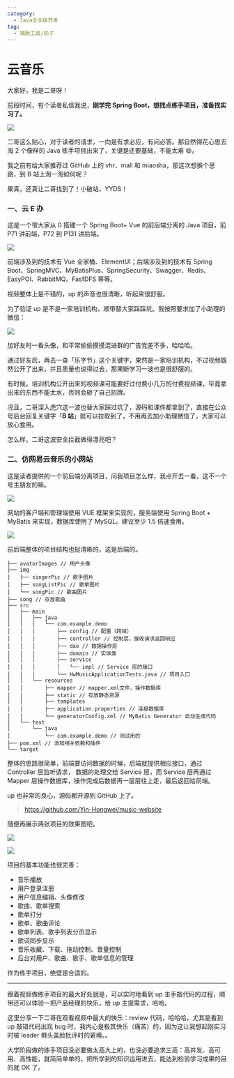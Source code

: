 ```yaml
---
category:
  - Java企业级开发
tag:
  - 辅助工具/轮子
---
```


# 云音乐

大家好，我是二哥呀！

前段时间，有个读者私信我说，**刚学完 Spring Boot，想找点练手项目，准备找实习了。**

![](http://cdn.tobebetterjavaer.com/tobebetterjavaer/images/kaiyuan/yuneban-wangyiyunyinyue-01.png)

二哥这么贴心，对于读者的请求，一向是有求必应，有问必答。那自然得花心思去淘 2 个像样的 Java 练手项目出来了，关键是还要基础，不能太难 😆。

我之前有给大家推荐过 GitHub 上的 vhr、mall 和 miaosha，那这次想换个思路，到 B 站上淘一淘如何呢？

果真，还真让二哥找到了！小破站，YYDS！

### 一、云 E 办

这是一个带大家从 0 搭建一个 Spring Boot+ Vue 的前后端分离的 Java 项目，前 P71 讲前端，P72 到 P131 讲后端。

![](http://cdn.tobebetterjavaer.com/tobebetterjavaer/images/kaiyuan/yuneban-wangyiyunyinyue-02.png)

前端涉及到的技术有 Vue 全家桶、ElementUI；后端涉及到的技术有 Spring Boot、SpringMVC、MyBatisPlus、SpringSecurity、Swagger、Redis、EasyPOI、RabbitMQ、FasfDFS 等等。

视频整体上是不错的，up 的声音也很清晰，听起来很舒服。

为了验证 up 是不是一家培训机构，顺带替大家踩踩坑。我按照要求加了小助理的微信：

![](http://cdn.tobebetterjavaer.com/tobebetterjavaer/images/kaiyuan/yuneban-wangyiyunyinyue-03.png)

加好友时一看头像，和平常偷偷摸摸混进群的广告党差不多，哈哈哈。

通过好友后，再去一查「乐字节」这个关键字，果然是一家培训机构，不过视频既然公开了出来，并且质量也说得过去，那果断学习一波也是很舒服的。

有时候，培训机构公开出来的视频课可能要好过付费小几万的付费视频课，毕竟拿出来的东西不能太水，否则会砸了自己招牌。

况且，二哥深入虎穴这一波也替大家踩过坑了，源码和课件都拿到了，直接在公众号后台回复关键字「**B 站**」就可以拉取到了，不用再去加小助理微信了，大家可以放心食用。

怎么样，二哥这波安全拦截做得漂亮吧？

### 二、仿网易云音乐的小网站

这是读者提供的一个前后端分离项目，问我项目怎么样，我点开去一看，这不一个号主朋友的嘛。

![](http://cdn.tobebetterjavaer.com/tobebetterjavaer/images/kaiyuan/yuneban-wangyiyunyinyue-04.png)

网站的客户端和管理端使用 VUE 框架来实现的，服务端使用 Spring Boot + MyBatis 来实现，数据库使用了 MySQL。建议至少 1.5 倍速食用。

![](http://cdn.tobebetterjavaer.com/tobebetterjavaer/images/kaiyuan/yuneban-wangyiyunyinyue-05.png)

前后端整体的项目结构也挺清晰的，这是后端的。

```
├── avatorImages // 用户头像
├── img
│   ├── singerPic // 歌手图片
│   ├── songListPic // 歌单图片
│   └── songPic // 歌曲图片
├── song // 存放歌曲
├── src
│   ├── main
│   │   ├── java
│   │   │   └── com.example.demo
│   │   │       ├── config // 配置（跨域）
│   │   │       ├── controller // 控制层，接收请求返回响应
│   │   │       ├── dao // 数据操作层
│   │   │       ├── domain // 实体类
│   │   │       ├── service
│   │   │       │   └── impl // Service 层的接口
│   │   │       └── HwMusicApplicationTests.java // 项目入口
│   │   └── resources
│   │       ├── mapper // mapper.xml文件，操作数据库
│   │       ├── static // 存放静态资源
│   │       ├── templates
│   │       ├── application.properties // 连接数据库
│   │       └── generatorConfig.xml // MyBatis Generator 自动生成代码
│   └── test
│       └── java
│           └── com.example.demo // 测试用的
├── pom.xml // 添加相关依赖和插件
└── target
```

整体的思路很简单，前端要访问数据的时候，后端就提供相应接口，通过 Controller 层监听请求， 数据的处理交给 Service 层，而 Service 层再通过 Mapper 层操作数据库，操作完成后数据再一层层往上走，最后返回给前端。

up 也非常的良心，源码都开源到 GitHub 上了。

> https://github.com/Yin-Hongwei/music-website

随便再展示两张项目的效果图吧。

![](http://cdn.tobebetterjavaer.com/tobebetterjavaer/images/kaiyuan/yuneban-wangyiyunyinyue-06.png)

![](http://cdn.tobebetterjavaer.com/tobebetterjavaer/images/kaiyuan/yuneban-wangyiyunyinyue-07.png)

项目的基本功能也很完善：

- 音乐播放
- 用户登录注册
- 用户信息编辑、头像修改
- 歌曲、歌单搜索
- 歌单打分
- 歌单、歌曲评论
- 歌单列表、歌手列表分页显示
- 歌词同步显示
- 音乐收藏、下载、拖动控制、音量控制
- 后台对用户、歌曲、歌手、歌单信息的管理

作为练手项目，绝壁是合适的。

---

跟着视频做练手项目的最大好处就是，可以实时地看到 up 主手敲代码的过程，顺带还可以体验一把产品经理的快乐，给 up 主提需求，哈哈。

这里分享一下二哥在观看视频中最大的快乐：review 代码，哈哈哈，尤其是看到 up 敲错代码出现 bug 时，我内心是极其快乐（痛苦）的，因为这让我想起刚实习时被 leader 劈头盖脸批评时的窘境。。

大学阶段做的练手项目没必要做太高大上的，也没必要追求三高：高并发、高可用、高性能，就简简单单的，把所学到的知识运用进去，能达到检验学习成果的目的就 OK 了。

